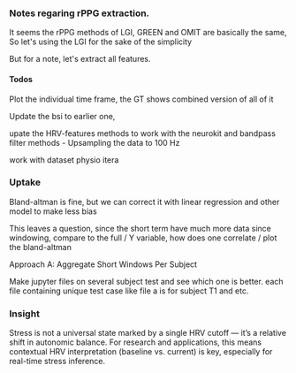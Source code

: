 ### Notes regaring rPPG extraction.

It seems the rPPG methods of LGI, GREEN and OMIT are basically the same,
So let's using the LGI for the sake of the simplicity

But for a note, let's extract all features.

#### Todos

Plot the individual time frame, the GT shows combined version of all of it

Update the bsi to earlier one,

upate the HRV-features methods to work with the neurokit and bandpass filter methods - Upsampling the data to 100 Hz

work with dataset physio itera

### Uptake

Bland-altman is fine, but we can correct it with linear regression and other model to make less bias

This leaves a question, since the short term have much more data since windowing, compare to the full / Y variable, how does one correlate / plot the bland-altman

Approach A: Aggregate Short Windows Per Subject

Make jupyter files on several subject test and see which one is better. each file containing unique test case like file a is for subject T1 and etc.

### Insight

Stress is not a universal state marked by a single HRV cutoff — it’s a relative shift in autonomic balance. For research and applications, this means contextual HRV interpretation (baseline vs. current) is key, especially for real-time stress inference.
